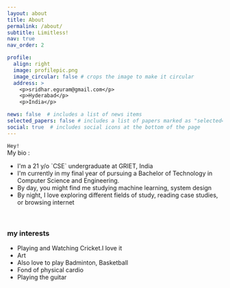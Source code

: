 ```yaml
---
layout: about
title: About
permalink: /about/
subtitle: Limitless!
nav: true
nav_order: 2

profile:
  align: right
  image: profilepic.png
  image_circular: false # crops the image to make it circular
  address: >
    <p>sridhar.eguram@gmail.com</p>
    <p>Hyderabad</p>
    <p>India</p>

news: false  # includes a list of news items
selected_papers: false # includes a list of papers marked as "selected={true}"
social: true  # includes social icons at the bottom of the page
---
```


`Hey!` <br>
My bio :
<ul>
  <li>I'm a 21 y/o `CSE` undergraduate at GRIET, India</li>
  <li>I'm currently in my final year of pursuing a Bachelor of Technology in Computer Science and Engineering.</li>
  <li> By day, you might find me studying machine learning, system design</li>
  <li> By night, I love exploring different fields of study, reading case studies, or browsing internet </li>
</ul>

<br>

<h3> my interests</h3>
<ul>
  <li>Playing and Watching Cricket.I love it</li>
  <li>Art</li>
  <li>Also love to play Badminton, Basketball</li>
  <li>Fond of physical cardio</li>
  <li>Playing the guitar</li>
</ul>
